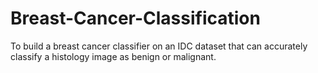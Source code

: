 ﻿# Breast-Cancer-Classification
To build a breast cancer classifier on an IDC dataset that can accurately classify a histology image as benign or malignant.
